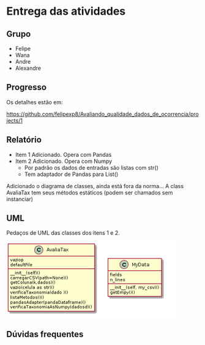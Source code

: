 # Entrega das atividades

## Grupo

- Felipe
- Wana
- Andre
- Alexandre

## Progresso

Os detalhes estão em:

https://github.com/felipexp8/Avaliando_qualidade_dados_de_ocorrencia/projects/1

## Relatório

- Item 1 Adicionado. Opera com Pandas
- Item 2 Adicionado. Opera com Numpy
  - Por padrão os dados de entradas são listas com str()
  - Tem adaptador de Pandas para List()

Adicionado o diagrama de classes, ainda está fora da norma... A class AvaliaTax tem seus métodos estáticos (podem ser chamados sem instanciar)

## UML

Pedaços de UML das classes dos itens 1 e 2. 

![img](uml_simples.png)

## Dúvidas frequentes

